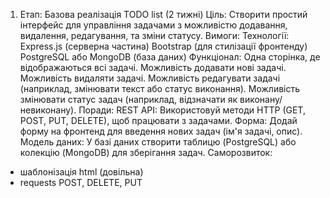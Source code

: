 1. Етап: Базова реалізація TODO list (2 тижні)
Ціль: Створити простий інтерфейс для управління задачами з можливістю додавання, видалення, редагування, та зміни статусу.
Вимоги:
Технології:
Express.js (серверна частина)
Bootstrap (для стилізації фронтенду)
PostgreSQL або MongoDB (база даних)
Функціонал:
Одна сторінка, де відображаються всі задачі.
Можливість додавати нові задачі.
Можливість видаляти задачі.
Можливість редагувати задачі (наприклад, змінювати текст або статус виконання).
Можливість змінювати статус задач (наприклад, відзначати як виконану/невиконану).
Поради:
REST API: Використовуй методи HTTP (GET, POST, PUT, DELETE), щоб працювати з задачами.
Форма: Додай форму на фронтенд для введення нових задач (ім'я задачі, опис).
Модель даних: У базі даних створити таблицю (PostgreSQL) або колекцію (MongoDB) для зберігання задач.
Саморозвиток:
- шаблонізація html (довільна)
- requests POST, DELETE, PUT
